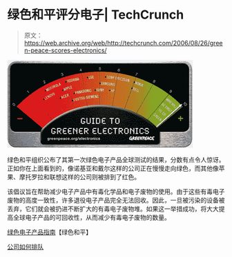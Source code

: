 # 绿色和平评分电子| TechCrunch

> 原文：<https://web.archive.org/web/http://techcrunch.com/2006/08/26/green-peace-scores-electronics/>

![](img/4ca28e6ca5211326a8f8b60532a12179.png)

绿色和平组织公布了其第一次绿色电子产品全球测试的结果，分数有点令人惊讶。正如你在上面看到的，像诺基亚和戴尔这样的公司正在慢慢走向绿色，而其他像苹果、摩托罗拉和联想这样的公司则被排到了红色。

该倡议旨在帮助减少电子产品中有毒化学品和电子废物的使用。由于这些有毒电子废物的高度一致性，许多退役电子产品完全无法回收。因此，一旦被污染的设备被丢弃，它们就会被扔进不断扩大的有毒电子废物堆。如果这一举措成功，将大大提高全球电子产品的可回收性，从而减少有毒电子废物的数量。

[绿色电子产品指南](https://web.archive.org/web/20160305074746/http://www.greenpeace.org/international/news/green-electronics-guide-ewaste250806)【绿色和平】

[公司如何排队](https://web.archive.org/web/20160305074746/http://www.greenpeace.org/international/campaigns/toxics/electronics/how-the-companies-line-up)